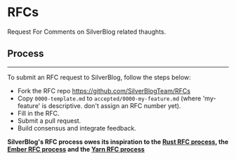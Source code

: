 # RFCs
Request For Comments on SilverBlog related thaughts.

## Process
---
To submit an RFC request to SilverBlog, follow the steps below:

+ Fork the RFC repo https://github.com/SilverBlogTeam/RFCs
+ Copy `0000-template.md` to `accepted/0000-my-feature.md` (where 'my-feature' is descriptive. don't assign an RFC number yet).
+ Fill in the RFC.
+ Submit a pull request.
+ Build consensus and integrate feedback.


**SilverBlog's RFC process owes its inspiration to the [Rust RFC process], the [Ember RFC process] and the [Yarn RFC process]**

[Rust RFC process]: https://github.com/rust-lang/rfcs
[Ember RFC process]: https://github.com/emberjs/rfcs
[Yarn RFC process]: https://github.com/yarnpkg/rfcs
